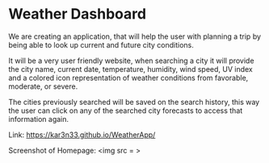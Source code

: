 # Weather Dashboard
We are creating an application, that will help the user with planning a trip by being able to look up current and future city conditions. 

It will be a very user friendly website, when searching a city it will provide the city name, current date, temperature, humidity, wind speed, UV index and a colored icon representation of weather conditions from favorable, moderate, or severe.

The cities previously searched will be saved on the search history, this way the user can click on any of the searched city forecasts to access that information again.


Link: 
https://kar3n33.github.io/WeatherApp/

Screenshot of Homepage:
<img src = >
